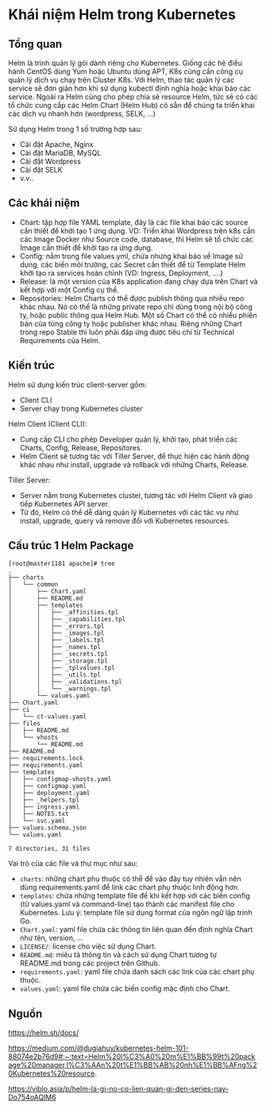 # Khái niệm Helm trong Kubernetes

## Tổng quan

Helm là trình quản lý gói dành riêng cho Kubernetes. Giống các hệ điều hành CentOS dùng Yum hoặc Ubuntu dùng APT, K8s cũng cần công cụ quản lý dịch vụ chạy trên Cluster K8s. Với Helm, thao tác quản lý các service sẽ đơn giản hơn khi sử dụng kubectl định nghĩa hoặc khai báo các service. Ngoài ra Helm cũng cho phép chia sẻ resource Helm, tức sẽ có các tổ chức cung cấp các Helm Chart (Helm Hub) có sẵn để chúng ta triển khai các dịch vụ nhanh hơn (wordpress, SELK, ...)

Sử dụng Helm trong 1 số trường hợp sau:
- Cài đặt Apache, Nginx
- Cài đặt MariaDB, MySQL
- Cài đặt Wordpress
- Cài đặt SELK
- v.v..

## Các khái niệm

- Chart: tập hợp file YAML template, đây là các file khai báo các source cần thiết để khởi tạo 1 ứng dụng. VD: Triển khai Wordpress trên k8s cần các Image Docker như Source code, database, thì Helm sẽ tổ chức các Image cần thiết để khởi tạo ra ứng dụng.
- Config: nằm trong file values.yml, chứa nhưng khai báo về Image sử dụng, các biến môi trường, các Secret cần thiết để từ Template Helm khởi tạo ra services hoàn chỉnh (VD: Ingress, Deployment, ....)
- Release: là một version của K8s application đang chạy dựa trên Chart và kết hợp với một Config cụ thể.
- Repositories: Helm Charts có thể được publish thông qua nhiều repo khác nhau. Nó có thể là những private repo chỉ dùng trong nội bộ công ty, hoặc public thông qua Helm Hub. Một số Chart có thể có nhiều phiên bản của từng công ty hoặc publisher khác nhau. Riêng những Chart trong repo Stable thì luôn phải đáp ứng được tiêu chí từ Technical Requirements của Helm.

## Kiến trúc

Helm sử dụng kiến trúc client-server gồm:
- Client CLI 
- Server chạy trong Kubernetes cluster

Helm Client (Client CLI):
- Cung cấp CLI cho phép Developer quản lý, khởi tạo, phát triển các Charts, Config, Release, Repositores.
- Helm Client sẽ tương tác với Tiller Server, để thực hiện các hành động khác nhau như install, upgrade và rollback với những Charts, Release.

Tiller Server:
- Server nằm trong Kubernetes cluster, tương tác với Helm Client và giao tiếp Kubernetes API server.
- Từ đó, Helm có thể dễ dàng quản lý Kubernetes với các tác vụ như install, upgrade, query và remove đối với Kubernetes resources.

## Cấu trúc 1 Helm Package

```
[root@master1181 apache]# tree
.
├── charts
│   └── common
│       ├── Chart.yaml
│       ├── README.md
│       ├── templates
│       │   ├── _affinities.tpl
│       │   ├── _capabilities.tpl
│       │   ├── _errors.tpl
│       │   ├── _images.tpl
│       │   ├── _labels.tpl
│       │   ├── _names.tpl
│       │   ├── _secrets.tpl
│       │   ├── _storage.tpl
│       │   ├── _tplvalues.tpl
│       │   ├── _utils.tpl
│       │   ├── _validations.tpl
│       │   └── _warnings.tpl
│       └── values.yaml
├── Chart.yaml
├── ci
│   └── ct-values.yaml
├── files
│   ├── README.md
│   └── vhosts
│       └── README.md
├── README.md
├── requirements.lock
├── requirements.yaml
├── templates
│   ├── configmap-vhosts.yaml
│   ├── configmap.yaml
│   ├── deployment.yaml
│   ├── _helpers.tpl
│   ├── ingress.yaml
│   ├── NOTES.txt
│   └── svc.yaml
├── values.schema.json
└── values.yaml

7 directories, 31 files
```

Vai trò của các file và thư mục như sau:
- `charts`: những chart phụ thuộc có thể để vào đây tuy nhiên vẫn nên dùng requirements.yaml để link các chart phụ thuộc linh động hơn.
- `templates`: chứa những template file để khi kết hợp với các biến config (từ values.yaml và command-line) tạo thành các manifest file cho Kubernetes. Lưu ý: template file sử dụng format của ngôn ngữ lập trình Go.
- `Chart.yaml`: yaml file chứa các thông tin liên quan đến định nghĩa Chart như tên, version, ...
- `LICENSE/`: license cho việc sử dụng Chart.
- `README.md`: miêu tả thông tin và cách sử dụng Chart tương tự README.md trong các project trên Github.
- `requirements.yaml`: yaml file chứa danh sách các link của các chart phụ thuộc.
- `values.yaml`: yaml file chứa các biến config mặc định cho Chart.

## Nguồn

https://helm.sh/docs/

https://medium.com/@dugiahuy/kubernetes-helm-101-88074e2b76d9#:~:text=Helm%20l%C3%A0%20m%E1%BB%99t%20package%20manager,l%C3%AAn%20t%E1%BB%AB%20nh%E1%BB%AFng%20Kubernetes%20resource.

https://viblo.asia/p/helm-la-gi-no-co-lien-quan-gi-den-series-nay-Do754oAQlM6